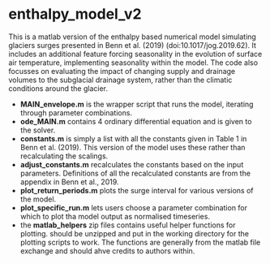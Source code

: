 # enthalpy_model_v2

This is a matlab version of the enthalpy based numerical model simulating glaciers surges presented in Benn et al. (2019) (doi:10.1017/jog.2019.62). It includes an additional feature forcing seasonality in the evolution of surface air temperature, implementing seasonality within the model. The code also focusses on evaluating the impact of changing supply and drainage volumes to the subglacial drainage system, rather than the climatic conditions around the glacier. 

* **MAIN_envelope.m** is the wrapper script that runs the model, iterating through parameter combinations.
* **ode_MAIN.m** contains 4 ordinary differential equation and is given to the solver.
* **constants.m** is simply a list with all the constants given in Table 1 in Benn et al. (2019). This version of the model uses these rather than recalculating the scalings.
* **adjust_constants.m** recalculates the constants based on the input parameters. Definitions of all the recalculated constants are from the appendix in Benn et al., 2019. 
* **plot_return_periods.m** plots the surge interval for various versions of the model.
* **plot_specific_run.m** lets users choose a parameter combination for which to plot tha model output as normalised timeseries.
* the **matlab_helpers** zip files contains useful helper functions for plotting. should be unzipped and put in the working directory for the plotting scripts to work. The functions are generally from the matlab file exchange and should ahve credits to authors within. 
